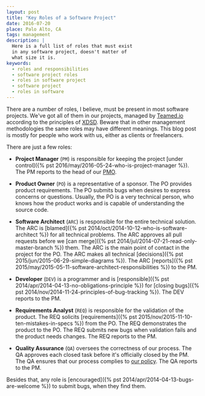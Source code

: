 ```yaml
---
layout: post
title: "Key Roles of a Software Project"
date: 2016-07-20
place: Palo Alto, CA
tags: management
description: |
  Here is a full list of roles that must exist
  in any software project, doesn't matter of
  what size it is.
keywords:
  - roles and responsibilities
  - software project roles
  - roles in software project
  - software project
  - roles in software
---
```


There are a number of roles, I believe, must be present in most
software projects. We've got all of them in our projects, managed by
[Teamed.io](http://www.teamed.io) according to the principles of
[XDSD](http://www.xdsd.org). Beware that in other management
methodologies the same roles may have different meanings. This blog post
is mostly for people who work with us, either as clients or freelancers.

<!--more-->

There are just a few roles:

  * **Project Manager** (`PM`)
    is responsible for keeping the project [under control]({% pst 2016/may/2016-05-24-who-is-project-manager %}).
    The PM reports to the head of our [PMO](https://en.wikipedia.org/wiki/Project_management_office).

  * **Product Owner** (`PO`)
    is a representative of a sponsor.
    The PO provides product requirements.
    The PO submits bugs when desires to express concerns or questions.
    Usually, the PO is a very technical person,
    who knows how the product works and is capable of understanding the source code.

  * **Software Architect** (`ARC`)
    is responsible for the entire technical solution.
    The ARC is [blamed]({% pst 2014/oct/2014-10-12-who-is-software-architect %}) for all technical problems.
    The ARC approves all pull requests before we [can merge]({% pst 2014/jul/2014-07-21-read-only-master-branch %}) them.
    The ARC is the main point of contact in the project for the PO.
    The ARC makes all technical [decisions]({% pst 2015/jun/2015-06-29-simple-diagrams %}).
    The ARC [reports]({% pst 2015/may/2015-05-11-software-architect-responsibilities %}) to the PM.

  * **Developer** (`DEV`)
    is a programmer and is [responsible]({% pst 2014/apr/2014-04-13-no-obligations-principle %})
    for [closing bugs]({% pst 2014/nov/2014-11-24-principles-of-bug-tracking %}).
    The DEV reports to the PM.

  * **Requirements Analyst** (`REQ`)
    is responsible for the validation of the product.
    The REQ solicits [requirements]({% pst 2015/nov/2015-11-10-ten-mistakes-in-specs %}) from the PO.
    The REQ demonstrates the product to the PO.
    The REQ submits new bugs when validation fails and the product needs changes.
    The REQ reports to the PM.

  * **Quality Assurance** (`QA`)
    oversees the correctness of our process.
    The QA approves each closed task before it's officially closed by the PM.
    The QA ensures that our process complies to [our policy](http://at.teamed.io/policy.html).
    The QA reports to the PM.

Besides that, any role is [encouraged]({% pst 2014/apr/2014-04-13-bugs-are-welcome %})
to submit bugs, when they find them.
